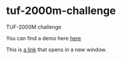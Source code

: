 # tuf-2000m-challenge
TUF-2000M challenge

You can find a demo here <a href="http://tuf-2000mchallenge20170626034832.azurewebsites.net/" target="_blank">here</a>

<p>This is <a href="http://example.com" target="_blank">a link</a> that opens in a new window.</p>
